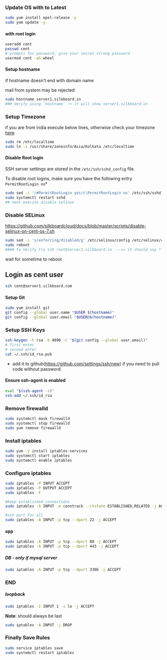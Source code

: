 ### Update OS with to Latest

```sh
sudo yum install epel-release -y
sudo yum update -y
```

#### with root login

```sh
useradd cent
passwd cent
# prompts for password, give your secret strong password
usermod cent -aG wheel 
```

#### Setup hostname 

if hostname doesn't end with domain name

mail from system may be rejected

```sh
sudo hostname server1.silkboard.in
### Verify using `hostname` -> it will show server1.silkboard.in
```

### Setup Timezone

if you are from india execute below lines, otherwise check your timezone [here](https://www.thegeekdiary.com/centos-rhel-7-how-to-change-timezone/)
```sh
sudo rm /etc/localtime
sudo ln -s /usr/share/zoneinfo/Asia/Kolkata /etc/localtime
```

#### Disable Root login

SSH server settings are stored in the `/etc/ssh/sshd_config` file.

To disable root logins, make sure you have the following entry `PermitRootLogin no`*

```sh
sudo sed -i '/#PermitRootLogin yes/c\PermitRootLogin no' /etc/ssh/sshd_config
sudo systemctl restart sshd
## next execute disable selinux 
```

### Disable SELinux
https://github.com/silkboardcloud/docs/blob/master/scripts/disable-selinux-on-cent-os-7.sh


```sh
sudo sed -i 's/enforcing/disabled/g' /etc/selinux/config /etc/selinux/config
sudo reboot
#### To Verify try ssh root@server1.silkboard.in --->> it should say **permission denied, please try again** after entering password
```
wait for sometime to reboot

## Login as **cent** user

```sh
ssh cent@server1.silkboard.com
```

#### Setup Git

```sh
sudo yum install git
git config --global user.name "$USER $(hostname)"
git config --global user.email "$USER@$(hostname)"
```

### Setup SSH Keys

```sh
ssh-keygen -t rsa -b 4096 -C "$(git config --global user.email)"
# first enter
# second enter
cat ~/.ssh/id_rsa.pub
```
 
 - add it to github(https://github.com/settings/ssh/new) if you need to pull code without password

#### Ensure ssh-agent is enabled

```sh
eval "$(ssh-agent -s)"
ssh-add ~/.ssh/id_rsa
```

### Remove firewalld

```sh
sudo systemctl mask firewalld
sudo systemctl stop firewalld
sudo yum remove firewalld
```

### Install iptables

```sh
sudo yum -y install iptables-services
sudo systemctl start iptables
sudo systemctl enable iptables
```

### Configure iptables

```sh
sudo iptables -P INPUT ACCEPT
sudo iptables -P OUTPUT ACCEPT
sudo iptables -F
```

```sh
#keep established connections
sudo iptables -A INPUT -m conntrack --ctstate ESTABLISHED,RELATED -j ACCEPT

#ssh port for all
sudo iptables -A INPUT -p tcp --dport 22 -j ACCEPT
```

#### app

```sh
sudo iptables -A INPUT -p tcp --dport 80 -j ACCEPT
sudo iptables -A INPUT -p tcp --dport 443 -j ACCEPT
```

##### DB - only if mysql server

```sh
sudo iptables -A INPUT -p tcp --dport 3306 -j ACCEPT
```

### END

##### loopback

```sh
sudo iptables -I INPUT 1 -i lo -j ACCEPT
```

**Note**: should always be last

```sh
sudo iptables -A INPUT -j DROP
```

### Finally Save Rules

```sh
sudo service iptables save
sudo systemctl restart iptables
```

 
 
 
 
